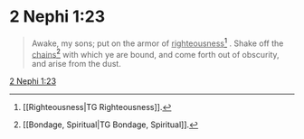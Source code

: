 # 2 Nephi 1:23

> Awake, my sons; put on the armor of <u>righteousness</u>[^a] . Shake off the <u>chains</u>[^b] with which ye are bound, and come forth out of obscurity, and arise from the dust.

[2 Nephi 1:23](https://www.churchofjesuschrist.org/study/scriptures/bofm/2-ne/1?lang=eng&id=p23#p23)


[^a]: [[Righteousness|TG Righteousness]].  
[^b]: [[Bondage, Spiritual|TG Bondage, Spiritual]].  
